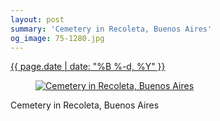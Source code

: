 ```yaml
---
layout: post
summary: 'Cemetery in Recoleta, Buenos Aires'
og_image: 75-1280.jpg
---
```


<p>
 <time>
  <a href="/75">
   {{ page.date | date: "%B %-d, %Y" }}
  </a>
 </time>
 <a href="/75">
  <figure data-taken="10/3/2013">
   <img alt="Cemetery in Recoleta, Buenos Aires" sizes="(min-width: 700px) 50vw, calc(100vw - 2rem)" src="{{ site.assets_url }}/75-640.jpg" srcset="{{ site.assets_url }}/75-1280.jpg 1280w, {{ site.assets_url }}/75-960.jpg 960w, {{ site.assets_url }}/75-640.jpg 640w, {{ site.assets_url }}/75-320.jpg 320w"/>
  </figure>
 </a>
 <span>
  Cemetery in Recoleta, Buenos Aires
 </span>
</p>
